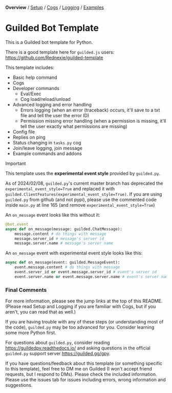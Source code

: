 **Overview** / [Setup](https://github.com/YumYummity/Guilded-Bot-Template/wiki/Setup) / [Cogs](https://github.com/YumYummity/Guilded-Bot-Template/wiki/Cogs) / [Logging](https://github.com/YumYummity/Guilded-Bot-Template/wiki/Logging) / [Examples](https://github.com/YumYummity/Guilded-Bot-Template/wiki/Examples)

# Guilded Bot Template
This is a Guilded bot template for Python.

There is a good template here for `guilded.js` users: https://github.com/Rednexie/guilded-template

This template includes:
- Basic help command
- Cogs
- Developer commands
    - Eval/Exec
    - Cog load/reload/unload
- Advanced logging and error handling
    - Errors logging (when an error (traceback) occurs, it'll save to a txt file and tell the user the error ID)
    - Permission missing error handling (when a permission is missing, it'll tell the user exactly what permissions are missing)
- Config file
- Replies on ping
- Status changing in `tasks.py` cog
- Join/leave logging, join message
- Example commands and addons

> [!IMPORTANT]  
> This template uses the **experimental event style** provided by `guilded.py`.
> 
> As of 2024/02/08, `guilded.py`'s current master branch has deprecated the `experimental_event_style=True` and replaced it with `guilded.ClientFeatures(experimental_event_style=True)`. If you are using `guilded.py` from github (and not pypi), please use the commented code inside `main.py` at line 165 (and remove `experimental_event_style=True`)
>
> An `on_message` event looks like this without it:
> ```python
> @bot.event
> async def on_message(message: guilded.ChatMessage):
>     message.content # do things with message
>     message.server_id # message's server id
>     message.server.name # message's server name
> ```
> An `on_message` event with experimental event style looks like this:
> ```python
> async def on_message(event: guilded.MessageEvent):
>     event.message.content # do things with message
>     event.server_id or event.message.server_id # event's server id
>     event.server.name or event.message.server.name # event's server name
> ```

### Final Comments
For more information, please see the jump links at the top of this README. (Please read Setup and Logging if you are familiar with Cogs, but if you aren't, you can read that as well.)

If you are having trouble with any of these steps (or understanding most of the code), `guilded.py` may be too advanced for you. Consider learning some more Python first.

For questions about `guilded.py`, consider reading https://guildedpy.readthedocs.io/ and asking questions in the official `guilded.py` support server https://guilded.gg/gpy.

If you have questions/feedback about this template (or something specific to this template), feel free to DM me on Guilded (I won't accept friend requests, but I respond to DMs). Please check the included information. Please use the issues tab for issues including errors, wrong information and suggestions.
